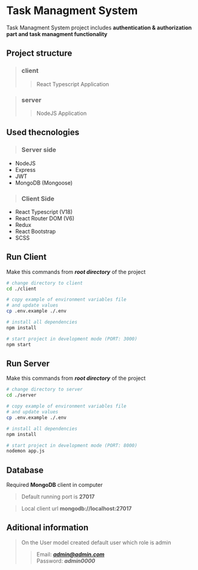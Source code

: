 # Task Managment System

Task Managment System project includes **authentication & authorization part and task managment functionality**

## Project structure

> ### client
>> React Typescript Application

> ### server
>> NodeJS Application

## Used thecnologies

> ### **Server side**

- NodeJS
- Express
- JWT
- MongoDB (Mongoose)

> ### **Client Side**

- React Typescript (V18)
- React Router DOM (V6)
- Redux
- React Bootstrap
- SCSS

## Run Client 

Make this commands from ***root directory*** of the project

```bash
# change directory to client
cd ./client

# copy example of environment variables file
# and update values
cp .env.example ./.env

# install all dependencies
npm install

# start project in development mode (PORT: 3000)
npm start
```

## Run Server

Make this commands from ***root directory*** of the project

```bash
# change directory to server
cd ./server

# copy example of environment variables file
# and update values
cp .env.example ./.env

# install all dependencies
npm install

# start project in development mode (PORT: 8000)
nodemon app.js
```

## Database

Required **MongoDB** client in computer

> Default running port is **27017**

> Local client url **mongodb://localhost:27017**

## Aditional information

>On the User model created default user which role is admin
>> Email: ***admin@admin.com***<br>
>> Password: ***admin0000***
